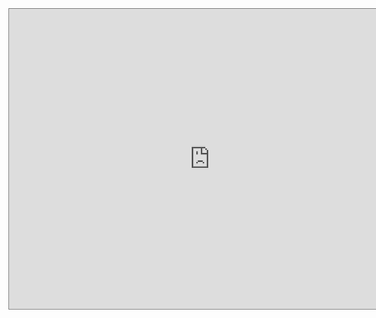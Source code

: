 <iframe src="https://calendar.google.com/calendar/embed?title=Mark%20Stringer&#39;s%20Comedy%20Adventrue&amp;showPrint=0&amp;mode=AGENDA&amp;height=600&amp;wkst=1&amp;bgcolor=%23ffffff&amp;src=dl7ic3u2fp41jpcfis30lobm5g%40group.calendar.google.com&amp;color=%23125A12&amp;ctz=Europe%2FLondon" style="border:solid 1px #777" width="800" height="600" frameborder="0" scrolling="no"></iframe>
